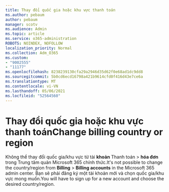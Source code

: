 ```yaml
---
title: Thay đổi quốc gia hoặc khu vực thanh toán
ms.author: pebaum
author: pebaum
manager: scotv
ms.audience: Admin
ms.topic: article
ms.service: o365-administration
ROBOTS: NOINDEX, NOFOLLOW
localization_priority: Normal
ms.collection: Adm_O365
ms.custom:
- "9002555"
- "11177"
ms.openlocfilehash: 8238239130cfa29a2946d35d62f0e68ad1dc9dd8
ms.sourcegitcommit: 5b0cd6ecd16798a421b9614cfd0f416d43e7ce6a
ms.translationtype: MT
ms.contentlocale: vi-VN
ms.lasthandoff: 05/06/2021
ms.locfileid: "52564560"
---
```

# <a name="change-billing-country-or-region"></a><span data-ttu-id="be740-102">Thay đổi quốc gia hoặc khu vực thanh toán</span><span class="sxs-lookup"><span data-stu-id="be740-102">Change billing country or region</span></span>

<span data-ttu-id="be740-103">Không thể thay đổi quốc gia/khu vực từ tài **khoản** Thanh toán  >  **hóa đơn** trong Trung tâm quản Microsoft 365 chính thức.</span><span class="sxs-lookup"><span data-stu-id="be740-103">It's not possible to change the country/region from **Billing** > **Billing accounts** in the Microsoft 365 admin center.</span></span> <span data-ttu-id="be740-104">Bạn sẽ phải đăng ký một tài khoản mới và chọn quốc gia/khu vực mong muốn.</span><span class="sxs-lookup"><span data-stu-id="be740-104">You will have to sign up for a new account and choose the desired country/region.</span></span> 